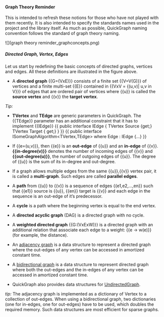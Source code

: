 #### Graph Theory Reminder

This is intended to refresh these notions for those who have not played with them recently. It is also intended to specify the standards names used in the project and the library itself. As much as possible, QuickGraph naming convention follows the standard of graph theory naming.
 
![](graph theory reminder_graphconcepts.png)

##### Directed Graph, Vertex, Edges

Let us start by redefining the basic concepts of directed graphs, vertices and edges. All these definitions are illustrated in the figure above.

* A **directed graph** {{G=(VxE)}} consists of a finite set {{V=V(G)}} of vertices and a finite multi-set {{E}} contained in {{VxV = {(u,v)| u,v in V}}} of edges that are ordered pair of vertices where {{u}} is called the **source vertex** and {{v}} the **target vertex**.

_Tip:_
* **TVertex** and **TEdge** are generic parameters in QuickGraph. The {{TEdge}} parameter has an additional constraint that it has to implement {{IEdge<TVertex>}}
{{
public interface IEdge<TVertex>
{
    TVertex Source {get;}
    TVertex Target { get;}
}
}}
{{
public interface ISomeGraphAlgorithm<TVertex,TEdge>
    where Edge : IEdge<TVertex>
{…}
}}

* If {{e=(u,v)}}, then {{e}} is an **out-edge** of {{u}} and an **in-edge** of {{v}}. **{{in-degree(v)}}** denotes the number of incoming edges of {{v}} and **{{out-degree(u)}}**, the number of outgoing edges of {{u}}. The degree of {{u}} is the sum of its in-degree and out-degree.
* If a graph allows multiple edges from the same {{u}},{{v}} vertex pair, it is called a **multi-graph**. Such edges are called **parallel edges**.
* A **path** from {{u}} to {{v}} is a sequence of edges {{e1,e2,...,en}} such that {{e1}} source is {{u}}, {{en}} target is {{v}} and each edge in the sequence is an out-edge of it’s predecessor. 
* A **cycle** is a path where the beginning vertex is equal to the end vertex. 
* A **directed acyclic graph** (DAG) is a directed graph with no cycle.
* A **weighted directed graph** {{G:(VxExW)}} is a directed graph with an additional relation that associate each edge to a weight: {{e -> w(e)}} (for example, the distance).
* An [adjacency graph](AdjacencyGraph) is a data structure to represent a directed graph where the out-edges of any vertex can be accessed in amortized constant time. 
* A [bidirectional graph](BidirectionalGraph) is a data structure to represent directed graph where both the out-edges and the in-edges of any vertex can be accessed in amortized constant time. 
* QuickGraph also provides data structures for [UndirectedGraph](UndirectedGraph).

_tip:_
The adjacency graph is implemented as a dictionary of Vertex to a collection of out-edges. When using a bidirectional graph, two dictionaries (one for in-edges, one for out-edges) have to be used, which doubles the required memory. Such data structures are most efficient for sparse graphs.
